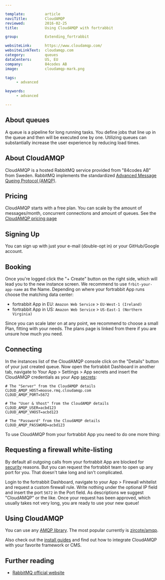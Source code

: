```yaml
---

template:         article
naviTitle:        CloudAMQP
reviewed:         2016-02-25
title:            Using CloudAMQP with fortrabbit

group:            Extending_fortrabbit

websiteLink:      https://www.cloudamqp.com/
websiteLinkText:  cloudamqp.com
category:         queues
dataCenters:      US, EU
company:          84codes AB
image:            cloudamqp-mark.png

tags:
     - advanced

keywords:
     - advanced

---
```



<!--  TODO: review one more time! -->

## About queues

A queue is a pipeline for long running tasks. You define jobs that line up in the queue and then will be executed one by one. Utilizing queues can substantially increase the user experience by reducing load times.


## About CloudAMQP

CloudAMQP is a hosted RabbitMQ service provided from "84codes AB" from Sweden. RabbitMQ implements the standardized [Advanced Message Queing Protocol (AMQP)](https://en.wikipedia.org/wiki/Advanced_Message_Queuing_Protocol).


## Pricing

CloudAMQP starts with a free plan. You can scale by the amount of messages/month, concurrent connections and amount of queues. See the [CloudAMQP pricing page](https://www.cloudamqp.com/plans.html?utm_source=fortrabbit)


## Signing Up

You can sign up with just your e-mail (double-opt in) or your GitHub/Google account.


## Booking

Once you're logged click the "+ Create" button on the right side, which will lead you to the new instance screen. We recommend to use `frbit-your-app-name` as the Name. Depending on where your fortrabbit App runs choose the matching data center:

* fortrabbit App in EU: `Amazon Web Service` > `EU-West-1 (Ireland)`
* fortrabbit App in US: `Amazon Web Service` > `US-East-1 (Northern Virginia)`

Since you can scale later on at any point, we recommend to choose a small Plan, fitting with your needs. The plans page is linked from there if you are unsure how much you need.


## Connecting

In the instances list of the CloudAMQP console click on the "Details" button of your just created queue. Now open the fortrabbit Dashboard in another tab, navigate to Your App > Settings > App secrets and insert the CloudAMQP credentials as your App [secrets](app-secrets):

```plain
# The "Server" from the CloudAMQP details
CLOUD_AMQP_HOST=moose.rmq.cloudamqp.com
CLOUD_AMQP_PORT=5672

# The "User & Vhost" from the CloudAMQP details
CLOUD_AMQP_USER=acbd123
CLOUD_AMQP_VHOST=acbd123

# The "Password" from the CloudAMQP details
CLOUD_AMQP_PASSWORD=acbd123
```

To use CloudAMQP from your fortrabbit App you need to do one more thing:

## Requesting a firewall white-listing

By default all outgoing calls from your fortrabbit App are blocked for [security](security) reasons. But you can request the fortrabbit team to open up any port for you. That doesn't take long and isn't complicated.

Login to the fortrabbit Dashboard, navigate to your App > Firewall whitelist and request a custom firewall rule. Write nothing under the optional IP field and insert the port `5672` in the Port field. As descriptions we suggest "CloudAMQP" or the like. Once your request has been approved, which usually takes not very long, you are ready to use your new queue!



<!-- TODO: extend usage with more examples -->

## Using CloudAMQP

You can use any [AMQP library](https://packagist.org/search/?q=amqp). The most popular currently is [zircote/amqp](https://packagist.org/packages/zircote/amqp).

Also check out the [install guides](/#install-guides) and find out how to integrate CloudAMQP with your favorite framework or CMS.


## Further reading

* [RabbitMQ official website](https://www.rabbitmq.com/)